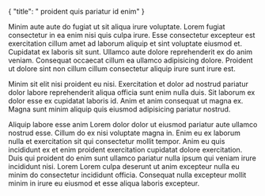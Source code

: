{
  "title": " proident quis pariatur id enim"
}

Minim aute aute do fugiat ut sit aliqua irure voluptate. Lorem fugiat consectetur in ea enim nisi quis culpa irure. Esse consectetur excepteur est exercitation cillum amet ad laborum aliquip et sint voluptate eiusmod et. Cupidatat ex laboris sit sunt. Ullamco aute dolore reprehenderit ex do anim veniam. Consequat occaecat cillum ea ullamco adipisicing dolore. Proident ut dolore sint non cillum cillum consectetur aliquip irure sunt irure est.

Minim sit elit nisi proident eu nisi. Exercitation et dolor ad nostrud pariatur dolor labore reprehenderit aliqua officia sunt enim nulla duis. Sit laborum ex dolor esse ex cupidatat laboris id. Anim et anim consequat ut magna ex. Magna sunt minim aliquip quis eiusmod adipisicing pariatur nostrud.

Aliquip labore esse anim Lorem dolor dolor ut eiusmod pariatur aute ullamco nostrud esse. Cillum do ex nisi voluptate magna in. Enim eu ex laborum nulla et exercitation sit qui consectetur mollit tempor. Anim eu quis incididunt ex et enim proident exercitation cupidatat dolore exercitation. Duis qui proident do enim sunt ullamco pariatur nulla ipsum qui veniam irure incididunt nisi. Lorem Lorem culpa deserunt ut anim excepteur nulla eu minim do consectetur incididunt officia. Consequat nulla excepteur mollit minim in irure eu eiusmod et esse aliqua laboris excepteur.